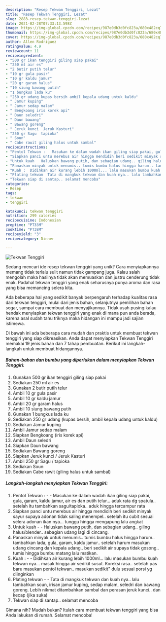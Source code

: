 ```yaml
---
description: "Resep Tekwan Tenggiri, Lezat"
title: "Resep Tekwan Tenggiri, Lezat"
slug: 2883-resep-tekwan-tenggiri-lezat
date: 2021-02-28T07:33:13.598Z
image: https://img-global.cpcdn.com/recipes/987e0db3d0fc823a/680x482cq70/tekwan-tenggiri-foto-resep-utama.jpg
thumbnail: https://img-global.cpcdn.com/recipes/987e0db3d0fc823a/680x482cq70/tekwan-tenggiri-foto-resep-utama.jpg
cover: https://img-global.cpcdn.com/recipes/987e0db3d0fc823a/680x482cq70/tekwan-tenggiri-foto-resep-utama.jpg
author: Allen Rodriguez
ratingvalue: 4.9
reviewcount: 11
recipeingredient:
- "500 gr ikan tenggiri giling siap pakai"
- "250 ml air es"
- "2 butir putih telur"
- "10 gr gula pasir"
- "10 gr kaldu jamur"
- "20 gr garam halus"
- "10 siung bawang putih"
- "1 bungkus lada ku"
- "250 gr udang kupas bersih ambil kepala udang untuk kaldu"
- " Jamur kuping"
- " Jamur sedap malam"
- " Bengkoang iris korek api"
- " Daun seledri"
- " Daun bawang"
- " Bawang goreng"
- " Jeruk kunci  Jeruk Kasturi"
- "250 gr Sagu  tapioka"
- " Soun"
- " Cabe rawit giling halus untuk sambal"
recipeinstructions:
- "Pentol Tekwan :   Masukan ke dalam wadah ikan giling siap pakai, gula, garam, kaldu jamur, air es dan putih telur... aduk rata dg spatula.. setelah itu tambahkan sagu/tapioka.. aduk hingga tercampur rata"
- "Siapkan panci untu merebus air hingga mendidih beri sedikit minyak sayur supaya adonan tidak saling menempel.. setelah itu cubit sesuai selera adonan ikan nya... tunggu hingga mengapung lalu angkat"
- "Untuk kuah   Haluskan bawang putih, dan sebagian udang.. giling halus/blender.. sebagian udang lagi di cincang."
- "Panaskan minyak untuk menumis.. tumis bumbu halus hingga harum.. tambahkan lada, gula, garam, kaldu jamur.. setelah harum masukan udang cincang dan kepala udang.. beri sedikit air supaya tidak gosong.. tumis hingga bumbu matang lalu matikan."
- "Kuah :  Didihkan air kurang lebih 1000ml... lalu masukan bumbu kuah tekwan nya... masak hingga air sedikit susut. Koreksi rasa.. setelah pas baru masukan pentol tekwan.. masukan sedikit&#34; dulu sesuai porsi yg diinginkan"
- "Plating tekwan  Tata di mangkuk tekwan dan kuah nya.. lalu tambahkan soun, irisan jamur kuping, sedap malam, seledri dan bawang goreng. Lebih nikmat ditambahkan sambal dan perasan jeruk kunci.. dan kecap (jika suka)"
- "Tekwan siap di santap.. selamat mencoba"
categories:
- Resep
tags:
- tekwan
- tenggiri

katakunci: tekwan tenggiri 
nutrition: 299 calories
recipecuisine: Indonesian
preptime: "PT33M"
cooktime: "PT38M"
recipeyield: "3"
recipecategory: Dinner

---
```



![Tekwan Tenggiri](https://img-global.cpcdn.com/recipes/987e0db3d0fc823a/680x482cq70/tekwan-tenggiri-foto-resep-utama.jpg)

Sedang mencari ide resep tekwan tenggiri yang unik? Cara menyiapkannya memang tidak terlalu sulit namun tidak gampang juga. Kalau salah mengolah maka hasilnya tidak akan memuaskan dan justru cenderung tidak enak. Padahal tekwan tenggiri yang enak seharusnya punya aroma dan rasa yang bisa memancing selera kita.

Ada beberapa hal yang sedikit banyak berpengaruh terhadap kualitas rasa dari tekwan tenggiri, mulai dari jenis bahan, selanjutnya pemilihan bahan segar, sampai cara membuat dan menyajikannya. Tidak usah pusing kalau hendak menyiapkan tekwan tenggiri yang enak di mana pun anda berada, karena asal sudah tahu triknya maka hidangan ini mampu jadi sajian istimewa.




Di bawah ini ada beberapa cara mudah dan praktis untuk membuat tekwan tenggiri yang siap dikreasikan. Anda dapat menyiapkan Tekwan Tenggiri memakai 19 jenis bahan dan 7 tahap pembuatan. Berikut ini langkah-langkah untuk membuat hidangannya.

<!--inarticleads1-->

##### Bahan-bahan dan bumbu yang diperlukan dalam menyiapkan Tekwan Tenggiri:

1. Gunakan 500 gr ikan tenggiri giling siap pakai
1. Sediakan 250 ml air es
1. Gunakan 2 butir putih telur
1. Ambil 10 gr gula pasir
1. Ambil 10 gr kaldu jamur
1. Ambil 20 gr garam halus
1. Ambil 10 siung bawang putih
1. Gunakan 1 bungkus lada ku
1. Sediakan 250 gr udang (kupas bersih, ambil kepala udang untuk kaldu)
1. Sediakan  Jamur kuping
1. Ambil  Jamur sedap malam
1. Siapkan  Bengkoang (iris korek api)
1. Ambil  Daun seledri
1. Siapkan  Daun bawang
1. Sediakan  Bawang goreng
1. Siapkan  Jeruk kunci / Jeruk Kasturi
1. Ambil 250 gr Sagu / tapioka
1. Sediakan  Soun
1. Sediakan  Cabe rawit (giling halus untuk sambal)




<!--inarticleads2-->

##### Langkah-langkah menyiapkan Tekwan Tenggiri:

1. Pentol Tekwan :  -  - Masukan ke dalam wadah ikan giling siap pakai, gula, garam, kaldu jamur, air es dan putih telur... aduk rata dg spatula.. setelah itu tambahkan sagu/tapioka.. aduk hingga tercampur rata
1. Siapkan panci untu merebus air hingga mendidih beri sedikit minyak sayur supaya adonan tidak saling menempel.. setelah itu cubit sesuai selera adonan ikan nya... tunggu hingga mengapung lalu angkat
1. Untuk kuah  -  - Haluskan bawang putih, dan sebagian udang.. giling halus/blender.. sebagian udang lagi di cincang.
1. Panaskan minyak untuk menumis.. tumis bumbu halus hingga harum.. tambahkan lada, gula, garam, kaldu jamur.. setelah harum masukan udang cincang dan kepala udang.. beri sedikit air supaya tidak gosong.. tumis hingga bumbu matang lalu matikan.
1. Kuah : -  - Didihkan air kurang lebih 1000ml... lalu masukan bumbu kuah tekwan nya... masak hingga air sedikit susut. Koreksi rasa.. setelah pas baru masukan pentol tekwan.. masukan sedikit&#34; dulu sesuai porsi yg diinginkan
1. Plating tekwan -  - Tata di mangkuk tekwan dan kuah nya.. lalu tambahkan soun, irisan jamur kuping, sedap malam, seledri dan bawang goreng. Lebih nikmat ditambahkan sambal dan perasan jeruk kunci.. dan kecap (jika suka)
1. Tekwan siap di santap.. selamat mencoba




Gimana nih? Mudah bukan? Itulah cara membuat tekwan tenggiri yang bisa Anda lakukan di rumah. Selamat mencoba!
